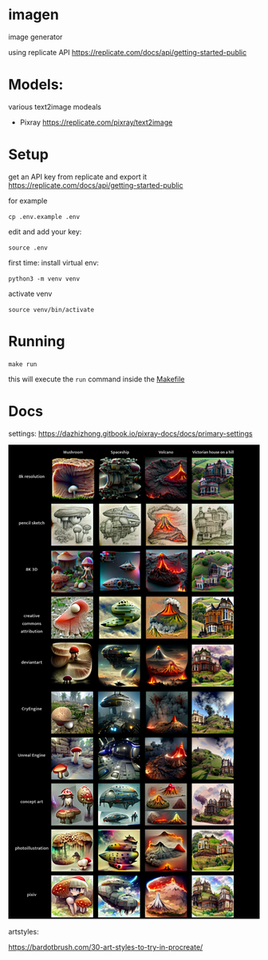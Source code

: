 # imagen
image generator

using replicate API
https://replicate.com/docs/api/getting-started-public

# Models:
various text2image modeals

-  Pixray
https://replicate.com/pixray/text2image

# Setup

get an API key from replicate and export it
https://replicate.com/docs/api/getting-started-public

for example

`cp .env.example .env`

edit and add your key:

`source .env`

first time: install virtual env:

`python3 -m venv venv`

activate venv

`source venv/bin/activate`

# Running

`make run`

this will execute the `run` command inside the [Makefile](./Makefile)

# Docs

settings:
https://dazhizhong.gitbook.io/pixray-docs/docs/primary-settings

<img src='docs/pixray-options.jpg' />

artstyles:

https://bardotbrush.com/30-art-styles-to-try-in-procreate/

